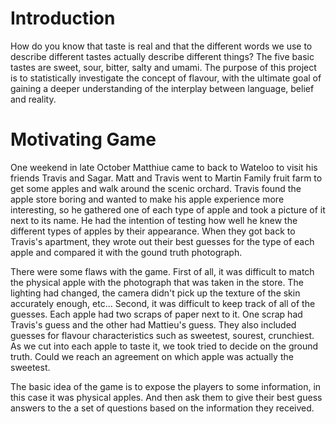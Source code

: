 # Introduction
How do you know that taste is real and that the different words we use to describe different tastes actually describe different things?
The five basic tastes are sweet, sour, bitter, salty and umami. The purpose of this project is to statistically investigate the concept of flavour,
with the ultimate goal of gaining a deeper understanding of the interplay between language, belief and reality.


# Motivating Game
One weekend in late October Matthiue came to back to Wateloo to visit his friends Travis and Sagar. Matt and Travis went to Martin Family fruit farm to get some apples and walk around the scenic orchard. Travis found the apple store boring and wanted to make his apple experience more interesting, so he gathered one of each type of apple and took a picture of it next to its name. He had the intention of testing how well he knew the different types of apples by their appearance. When they got back to Travis's apartment, they wrote out their best guesses for the type of each apple and compared it with the gound truth photograph.

There were some flaws with the game. First of all, it was difficult to match the physical apple with the photograph that was taken in the store. The lighting had changed, the camera didn't pick up the texture of the skin accurately enough, etc... Second, it was difficult to keep track of all of the guesses. Each apple had two scraps of paper next to it. One scrap had Travis's guess and the other had Mattieu's guess. They also included guesses for flavour characteristics such as sweetest, sourest, crunchiest. As we cut into each apple to taste it, we took tried to decide on the ground truth. Could we reach an agreement on which apple was actually the sweetest.

The basic idea of the game is to expose the players to some information, in this case it was physical apples. And then ask them to give their best guess answers to the a set of questions based on the information they received.

